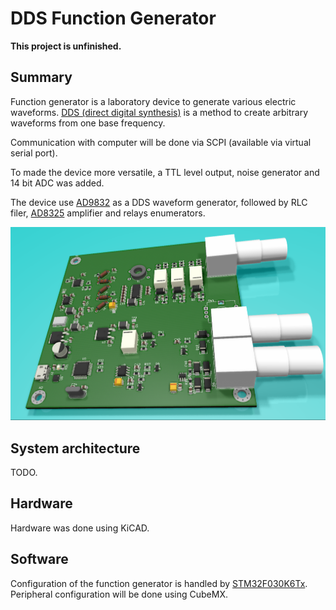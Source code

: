 # DDS Function Generator

**This project is unfinished.**

## Summary

Function generator is a laboratory device to generate various electric waveforms. [DDS (direct digital synthesis)](https://en.wikipedia.org/wiki/Direct_digital_synthesis) is a method to create arbitrary waveforms from one base frequency.

Communication with computer will be done via SCPI (available via virtual serial port). 

To made the device more versatile, a TTL level output, noise generator and 14 bit ADC was added.


The device use [AD9832](https://www.analog.com/media/en/technical-documentation/data-sheets/AD9832.pdf) as a DDS waveform generator, followed by RLC filer, [AD8325](https://www.analog.com/media/en/technical-documentation/data-sheets/AD8325.pdf) amplifier and relays enumerators.

![render of the device](https://raw.githubusercontent.com/RobertGawron/DDSFunctionGenerator/master/documentation/pictures/render_01_11_2019.png)

## System architecture

TODO.

## Hardware

Hardware was done using KiCAD.

## Software

Configuration of the function generator is handled by [STM32F030K6Tx](http://www.st.com/st-web-ui/static/active/en/resource/technical/document/datasheet/DM00088500.pdf). Peripheral configuration will be done using CubeMX.
